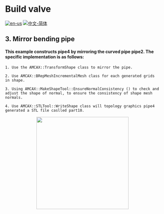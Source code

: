 # Build valve

[![en-us](https://img.shields.io/badge/en-us-yellow.svg)](./README.md) [![中文-简体](https://img.shields.io/badge/%E4%B8%AD%E6%96%87-%E7%AE%80%E4%BD%93-red.svg)](./README.zh_cn.md)

## 3. Mirror bending pipe

#### This example constructs pipe4 by mirroring the curved pipe pipe2. The specific implementation is as follows:
	1. Use the AMCAX::TransformShape class to mirror the pipe.

	2. Use AMCAX::BRepMeshIncrementalMesh class for each generated grids in shape.

	3. Using AMCAX::MakeShapeTool::EnsureNormalConsistency () to check and adjust the shape of normal, to ensure the consistency of shape mesh normals.

	4. Use AMCAX::STLTool::WriteShape class will topology graphics pipe4 generated a STL file caslled part10.

<div align = center><img src="https://s2.loli.net/2024/09/30/r5kDHu8m2G31bLW.png" width="300" height="300">